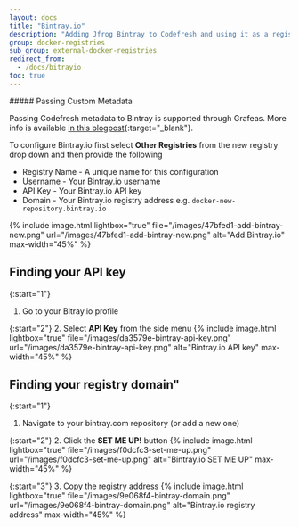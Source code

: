 ```yaml
---
layout: docs
title: "Bintray.io"
description: "Adding Jfrog Bintray to Codefresh and using it as a registry."
group: docker-registries
sub_group: external-docker-registries
redirect_from:
  - /docs/bitrayio
toc: true
---
```


<div class="bd-callout bd-callout-info" markdown="1">
##### Passing Custom Metadata

Passing Codefresh metadata to Bintray is supported through Grafeas. More info is available [in this blogpost](https://codefresh.io/blog/write-this-down-grafeas/){:target="_blank"}.
</div>

To configure Bintray.io first select **Other Registries** from the new registry drop down and then provide the following

* Registry Name - A unique name for this configuration
* Username - Your Bintray.io username
* API Key - Your Bintray.io API key
* Domain - Your Bintray.io registry address e.g. `docker-new-repository.bintray.io`

{% include image.html lightbox="true" file="/images/47bfed1-add-bintray-new.png" url="/images/47bfed1-add-bintray-new.png" alt="Add Bintray.io" max-width="45%" %}

## Finding your API key

{:start="1"}
1. Go to your Bitray.io profile

{:start="2"}
2. Select **API Key** from the side menu
{% include image.html lightbox="true" file="/images/da3579e-bintray-api-key.png" url="/images/da3579e-bintray-api-key.png" alt="Bintray.io API key" max-width="45%" %}

## Finding your registry domain"

{:start="1"}
1. Navigate to your bintray.com repository (or add a new one)

{:start="2"}
2. Click the **SET ME UP!** button
{% include image.html lightbox="true" file="/images/f0dcfc3-set-me-up.png" url="/images/f0dcfc3-set-me-up.png" alt="Bintray.io SET ME UP" max-width="45%" %}

{:start="3"}
3. Copy the registry address
{% include image.html lightbox="true" file="/images/9e068f4-bintray-domain.png" url="/images/9e068f4-bintray-domain.png" alt="Bintray.io registry address" max-width="45%" %}
